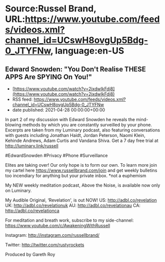 # Source:Russel Brand, URL:https://www.youtube.com/feeds/videos.xml?channel_id=UCswH8ovgUp5Bdg-0_JTYFNw, language:en-US

## Edward Snowden: "You Don't Realise THESE APPS Are SPYING On You!"
 - [https://www.youtube.com/watch?v=2jxdwIkFdj8](https://www.youtube.com/watch?v=2jxdwIkFdj8)
 - RSS feed: https://www.youtube.com/feeds/videos.xml?channel_id=UCswH8ovgUp5Bdg-0_JTYFNw
 - date published: 2021-04-28 00:00:00+00:00

In part 2 of my discussion with Edward Snowden he reveals the mind-blowing methods by which you are constantly surveilled by your phone. Excerpts are taken from my Luminary podcast, also featuring conversations with guests including Jonathan Haidt, Jordan Peterson, Naomi Klein, Kehinde Andrews, Adam Curtis and Vandana Shiva. Get a 7 day free trial at http://luminary.link/russell

#EdwardSnowden #Privacy #Phone #Surveillance

Elites are taking over! Our only hope is to form our own. To learn more join my cartel here https://www.russellbrand.com/join and get weekly bulletins too incendiary for anything but your private inbox.
*not a euphemism

My NEW weekly meditation podcast, Above the Noise, is available now only on Luminary.

My Audible Original, ‘Revelation', is out NOW!
US: 
http://adbl.co/revelation
UK: 
http://adbl.co/revelationuk
AU: 
http://adbl.co/revelationau
CA: 
http://adbl.co/revelationca

For meditation and breath work, subscribe to my side-channel: 
https://www.youtube.com/c/AwakeningWithRussell

Instagram: 
http://instagram.com/russellbrand/

Twitter: 
http://twitter.com/rustyrockets

Produced by Gareth Roy

